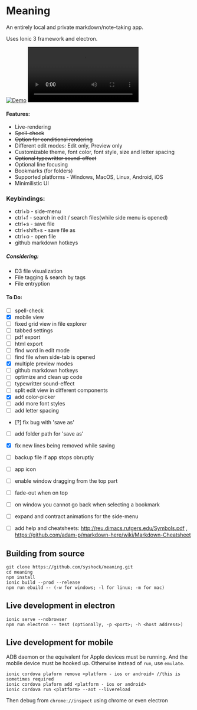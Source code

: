 # Meaning
An entirely local and private markdown/note-taking app.

Uses Ionic 3 framework and electron. 

[![Demo](https://img.youtube.com/vi/VID/0.jpg)](https://i.imgur.com/xTEBR0b.mp4)
<video src="https://i.imgur.com/xTEBR0b.mp4"></video>

#### Features:
- Live-rendering
- ~~Spell-check~~
- ~~Option for conditional rendering~~
- Different edit modes: Edit only, Preview only
- Customizable theme, font color, font style, size and letter spacing 
- ~~Optional typewritter sound-effect~~
- Optional line focusing
- Bookmarks (for folders)
- Supported platforms - Windows, MacOS, Linux, Android, iOS
- Minimilistic UI


### Keybindings:
- ctrl+b - side-menu
- ctrl+f - search in edit / search files(while side menu is opened)
- ctrl+s - save file
- ctrl+shift+s - save file as
- ctrl+o - open file
- github markdown hotkeys


##### Considering:
- D3 file visualization
- File tagging & search by tags
- File entryption


#### To Do:
- [ ] spell-check
- [x] mobile view
- [ ] fixed grid view in file explorer
- [ ] tabbed settings
- [ ] pdf export
- [ ] html export
- [ ] find word in edit mode
- [ ] find file when side-tab is opened
- [x] multiple preview modes
- [ ] github markdown hotkeys
- [ ] optimize and clean up code
- [ ] typewritter sound-effect
- [ ] split edit view in different components
- [x] add color-picker
- [ ] add more font styles
- [ ] add letter spacing
- [?] fix bug with 'save as'
- [ ] add folder path for 'save as'
- [x] fix new lines being removed while saving
- [ ] backup file if app stops obruptly
- [ ] app icon 
- [ ] enable window dragging from the top part
- [ ] fade-out when on top 
- [ ] on window you cannot go back when selecting a bookmark
- [ ] expand and contract animations for the side-menu
- [ ] add help and cheatsheets: 
http://reu.dimacs.rutgers.edu/Symbols.pdf , https://github.com/adam-p/markdown-here/wiki/Markdown-Cheatsheet


## Building from source
```
git clone https://github.com/syshock/meaning.git
cd meaning
npm install
ionic build --prod --release
npm run ebuild -- (-w for windows; -l for linux; -m for mac)
```

## Live development in electron
```
ionic serve --nobrowser
npm run electron -- test (optionally, -p <port>; -h <host address>)
```

## Live development for mobile
ADB daemon or the equivalent for Apple devices must be running.
And the mobile device must be hooked up.
Otherwise instead of `run`, use `emulate`.
```
ionic cordova plaform remove <platform - ios or android> //this is sometimes required
ionic cordova plaform add <platform - ios or android>
ionic cordova run <platform> --aot --livereload 
```
Then debug from `chrome://inspect` using chrome or even electron
